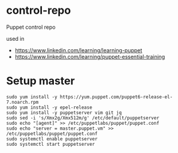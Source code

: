 # control-repo
Puppet control repo

used in 
* https://www.linkedin.com/learning/learning-puppet
* https://www.linkedin.com/learning/puppet-essential-training

# Setup master

```
sudo yum install -y https://yum.puppet.com/puppet6-release-el-7.noarch.rpm
sudo yum install -y epel-release
sudo yum install -y puppetserver vim git jq
sudo sed -i 's/Xmx2g/Xmx512m/g' /etc/default/puppetserver
sudo echo "[agent]" >> /etc/puppetlabs/puppet/puppet.conf 
sudo echo "server = master.puppet.vm" >> /etc/puppetlabs/puppet/puppet.conf 
sudo systemctl enable puppetserver
sudo systemctl start puppetserver
```
